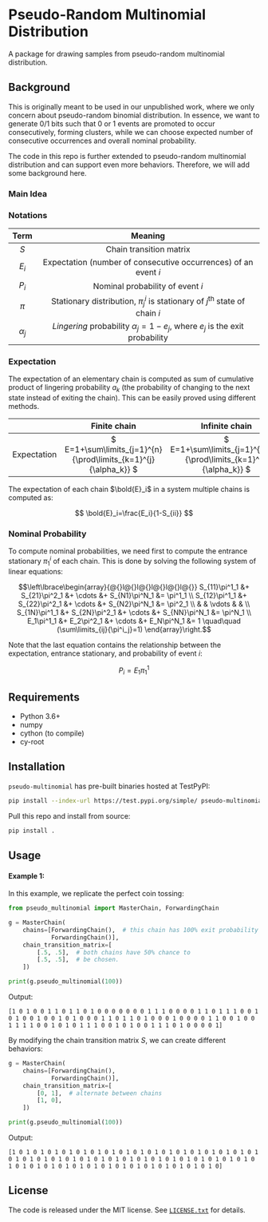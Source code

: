 Pseudo-Random Multinomial Distribution
======

A package for drawing samples from pseudo-random multinomial distribution.

## Background

This is originally meant to be used in our unpublished work, where we only concern about pseudo-random binomial
distribution.
In essence, we want to generate 0/1 bits such that 0 or 1 events are promoted to occur consecutively, forming clusters,
while we can choose expected number of consecutive occurrences and overall nominal probability.

The code in this repo is further extended to pseudo-random multinomial distribution and can support even more behaviors.
Therefore, we will add some background here.

### Main Idea

### Notations

|    Term    |                                        Meaning                                         |
|:----------:|:--------------------------------------------------------------------------------------:|
|    $S$     |                                Chain transition matrix                                 |
|   $E_i$    |            Expectation (number of consecutive occurrences) of an event $i$             |
|   $P_i$    |                            Nominal probability of event $i$                            |
|   $\pi$    | Stationary distribution, $\pi^i_j$ is stationary of $j^{\text{th}}$ state of chain $i$ |
| $\alpha_j$ |  _Lingering_ probability $\alpha_j = 1 - e_j$, where $e_j$ is the exit probability     |

### Expectation

The expectation of an elementary chain is computed as sum of cumulative product of lingering probability $a_k$ (the
probability of changing to the next state instead of exiting the chain).
This can be easily proved using different methods.

|             |                          Finite chain                           |                            Infinite chain                            |
|:-----------:|:---------------------------------------------------------------:|:--------------------------------------------------------------------:|
| Expectation | $ E=1+\sum\limits_{j=1}^{n}{\prod\limits_{k=1}^{j}{\alpha_k}} $ | $ E=1+\sum\limits_{j=1}^{\infty}{\prod\limits_{k=1}^{j}{\alpha_k}} $ |

The expectation of each chain $\bold{E}_i$ in a system multiple chains is computed as:

$$ \bold{E}_i=\frac{E_i}{1-S_{ii}} $$

### Nominal Probability

To compute nominal probabilities, we need first to compute the entrance stationary $\pi^i_1$ of each chain.
This is done by solving the following system of linear equations:

```math
\left\lbrace\begin{array}{@{}l@{}l@{}l@{}l@{}l@{}}
S_{11}\pi^1_1 &+ S_{21}\pi^2_1 &+ \cdots &+ S_{N1}\pi^N_1 &= \pi^1_1 \\ 
S_{12}\pi^1_1 &+ S_{22}\pi^2_1 &+ \cdots &+ S_{N2}\pi^N_1 &= \pi^2_1 \\ 
 & & \vdots & & \\ 
S_{1N}\pi^1_1 &+ S_{2N}\pi^2_1 &+ \cdots &+ S_{NN}\pi^N_1 &= \pi^N_1 \\ 
E_1\pi^1_1 &+ E_2\pi^2_1 &+ \cdots &+ E_N\pi^N_1 &= 1 \quad\quad (\sum\limits_{ij}{\pi^i_j}=1)
\end{array}\right.
```

Note that the last equation contains the relationship between the expectation, entrance stationary, and probability 
of event $i$:

$$ P_i = E_1\pi^1_1 $$

## Requirements

- Python 3.6+
- numpy
- cython (to compile)
- cy-root

## Installation

`pseudo-multinomial` has pre-built binaries hosted at TestPyPI:
```bash
pip install --index-url https://test.pypi.org/simple/ pseudo-multinomial
```

Pull this repo and install from source:
```bash
pip install .
```

## Usage

#### Example 1:
In this example, we replicate the perfect coin tossing:
```python
from pseudo_multinomial import MasterChain, ForwardingChain

g = MasterChain(
    chains=[ForwardingChain(),  # this chain has 100% exit probability
            ForwardingChain()],
    chain_transition_matrix=[
        [.5, .5],  # both chains have 50% chance to
        [.5, .5],  # be chosen.
    ])

print(g.pseudo_multinomial(100))
```
Output:
```
[1 0 1 0 0 1 1 0 1 1 0 1 0 0 0 0 0 0 0 1 1 1 0 0 0 0 1 1 0 1 1 1 0 0 1 0 1 0 0 1 0 0 1 0 1 0 0 0 1 1 0 1 1 0 1 0 0 0 1 0 0 0 0 1 1 0 0 1 0 0 1 1 1 1 0 0 1 0 1 0 1 1 1 0 0 1 0 1 0 0 1 1 1 0 1 0 0 0 0 1]
```

By modifying the chain transition matrix $S$, we can create different behaviors:
```python
g = MasterChain(
    chains=[ForwardingChain(),
            ForwardingChain()],
    chain_transition_matrix=[
        [0, 1],  # alternate between chains
        [1, 0],
    ])

print(g.pseudo_multinomial(100))
```
Output:
```
[1 0 1 0 1 0 1 0 1 0 1 0 1 0 1 0 1 0 1 0 1 0 1 0 1 0 1 0 1 0 1 0 1 0 1 0 1 0 1 0 1 0 1 0 1 0 1 0 1 0 1 0 1 0 1 0 1 0 1 0 1 0 1 0 1 0 1 0 1 0 1 0 1 0 1 0 1 0 1 0 1 0 1 0 1 0 1 0 1 0 1 0 1 0 1 0 1 0 1 0]
```

## License

The code is released under the MIT license. See [`LICENSE.txt`](LICENSE.txt) for details.
